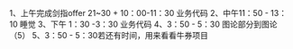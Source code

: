 1、上午完成剑指offer 21~30 + 10：00-11：30 业务代码
2、中午11：50 - 13：10 睡觉
3、下午 1：30 -3：30 业务代码
4、3：50 - 5：30 图论部分到图论（5）
5、3：50 - 5：30若还有时间，用来看看牛券项目